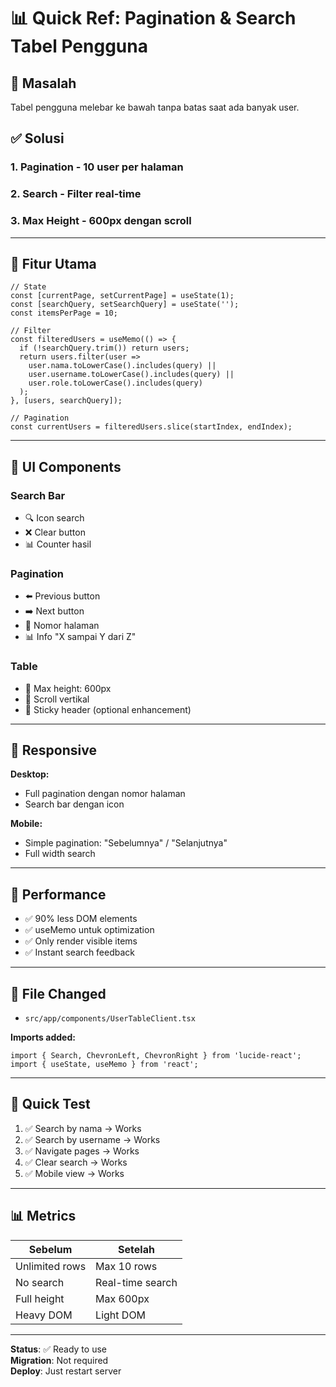 # 📊 Quick Ref: Pagination & Search Tabel Pengguna

## 🎯 Masalah
Tabel pengguna melebar ke bawah tanpa batas saat ada banyak user.

## ✅ Solusi

### 1. **Pagination** - 10 user per halaman
### 2. **Search** - Filter real-time
### 3. **Max Height** - 600px dengan scroll

---

## 🔧 Fitur Utama

```tsx
// State
const [currentPage, setCurrentPage] = useState(1);
const [searchQuery, setSearchQuery] = useState('');
const itemsPerPage = 10;

// Filter
const filteredUsers = useMemo(() => {
  if (!searchQuery.trim()) return users;
  return users.filter(user => 
    user.nama.toLowerCase().includes(query) ||
    user.username.toLowerCase().includes(query) ||
    user.role.toLowerCase().includes(query)
  );
}, [users, searchQuery]);

// Pagination
const currentUsers = filteredUsers.slice(startIndex, endIndex);
```

---

## 🎨 UI Components

### Search Bar
- 🔍 Icon search
- ❌ Clear button
- 📊 Counter hasil

### Pagination
- ⬅️ Previous button
- ➡️ Next button
- 🔢 Nomor halaman
- 📊 Info "X sampai Y dari Z"

### Table
- 📏 Max height: 600px
- 📜 Scroll vertikal
- 🎯 Sticky header (optional enhancement)

---

## 📱 Responsive

**Desktop:**
- Full pagination dengan nomor halaman
- Search bar dengan icon

**Mobile:**
- Simple pagination: "Sebelumnya" / "Selanjutnya"
- Full width search

---

## 🚀 Performance

- ✅ 90% less DOM elements
- ✅ useMemo untuk optimization
- ✅ Only render visible items
- ✅ Instant search feedback

---

## 📁 File Changed

- `src/app/components/UserTableClient.tsx`

**Imports added:**
```tsx
import { Search, ChevronLeft, ChevronRight } from 'lucide-react';
import { useState, useMemo } from 'react';
```

---

## 🧪 Quick Test

1. ✅ Search by nama → Works
2. ✅ Search by username → Works
3. ✅ Navigate pages → Works
4. ✅ Clear search → Works
5. ✅ Mobile view → Works

---

## 📊 Metrics

| Sebelum | Setelah |
|---------|---------|
| Unlimited rows | Max 10 rows |
| No search | Real-time search |
| Full height | Max 600px |
| Heavy DOM | Light DOM |

---

**Status**: ✅ Ready to use  
**Migration**: Not required  
**Deploy**: Just restart server
